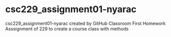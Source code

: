 # csc229_assignment01-nyarac
csc229_assignment01-nyarac created by GitHub Classroom
First Homework Asssignment of 229 to create a course class with methods
